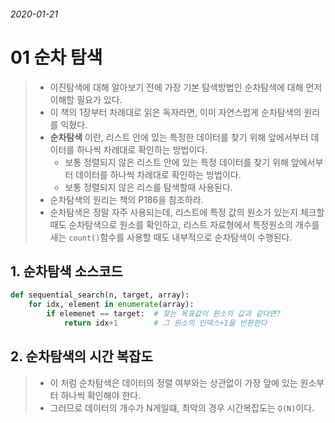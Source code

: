 ###### 2020-01-21

# 01 순차 탐색

> - 이진탐색에 대해 알아보기 전에 가장 기본 탐색방법인 순차탐색에 대해 먼저 이해할 필요가 있다.
> - 이 책의 1장부터 차례대로 읽은 독자라면, 이미 자연스럽게 순차탐색의 원리를 익혔다.
> - **순차탐색** 이란, 리스트 안에 있는 특정한 데이터를 찾기 위해 앞에서부터 데이터를 하나씩 차례대로 확인하는 방법이다.
>   - 보통 정렬되지 않은 리스트 안에 있는 특정 데이터를 찾기 위해 앞에서부터 데이터를 하나씩 차례대로 확인하는 방법이다.
>   - 보통 정렬되지 않은 리스를 탐색할때 사용된다.
> - 순차탐색의 원리는 책의 P186을 참조하라.
> - 순차탐색은 정말 자주 사용되는데, 리스트에 특정 값의 원소가 있는지 체크할 때도 순차탐색으로 원소를 확인하고, 리스트 자료형에서 특정원소의 개수를 새는 `count()`함수를 사용할 때도 내부적으로 순차탐색이 수행된다.



## 1. 순차탐색 소스코드

```python
def sequential_search(n, target, array):
    for idx, element in enumerate(array):
        if elemenet == target:  # 찾는 목표값이 원소의 값과 같다면?
            return idx+1        # 그 원소의 인덱스+1을 반환한다
```


## 2. 순차탐색의 시간 복잡도
> - 이 처럼 순차탐색은 데이터의 정렬 여부와는 상관없이 가장 앞에 있는 원소부터 하나씩 확인해야 한다.
> - 그러므로 데이터의 개수가 N게일떄, 최악의 경우 시간복잡도는 `O(N)`이다.